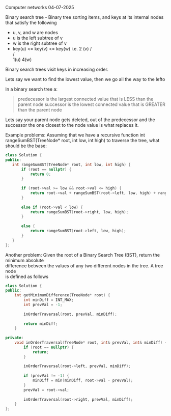 Computer networks
04-07-2025

Binary search tree - Binary tree sorting items, and keys at its internal nodes that satisfy the following
- u, v, and w are nodes
- u is the left subtree of v
- w is the right subtree of v
- key(u) <= key(v) <= key(w)
i.e.
	 2 (v)
	 /\
	/  \
  1(u)     4(w)

Binary search trees visit keys in increasing order.

Lets say we want to find the lowest value, then we go all the way to the lefto

In a binary search tree a:
> predecessor is the largest connected value that is LESS than the parent node
> successor is the lowest connected value that is GREATER than the parent node

Lets say your parent node gets deleted, out of the predecessor and the successor the one closest to the node value is what replaces it.

Example problems:
Assuming that we have a recursive function int rangeSumBST(TreeNode* root, int low, int high) to traverse the tree, what should be the base:

```cpp 
class Solution {
public:
   int rangeSumBST(TreeNode* root, int low, int high) {
       if (root == nullptr) {
           return 0;
       }
       
       if (root->val >= low && root->val <= high) {
           return root->val + rangeSumBST(root->left, low, high) + rangeSumBST(root->right, low, high);
       }
       
       else if (root->val < low) {
           return rangeSumBST(root->right, low, high);
       }
       
       else {
           return rangeSumBST(root->left, low, high);
       }
   }
};
```

Another problem:
Given the root of a Binary Search Tree (BST), return the minimum absolute  
difference between the values of any two different nodes in the tree. A tree node  
is defined as follows

```cpp
class Solution {
public:
    int getMinimumDifference(TreeNode* root) {
        int minDiff = INT_MAX;
        int prevVal = -1;
        
        inOrderTraversal(root, prevVal, minDiff);
        
        return minDiff;
    }
    
private:
    void inOrderTraversal(TreeNode* root, int& prevVal, int& minDiff) {
        if (root == nullptr) {
            return;
        }
        
        inOrderTraversal(root->left, prevVal, minDiff);
        
        if (prevVal != -1) {
            minDiff = min(minDiff, root->val - prevVal);
        }
        prevVal = root->val;
        
        inOrderTraversal(root->right, prevVal, minDiff);
    }
};
```